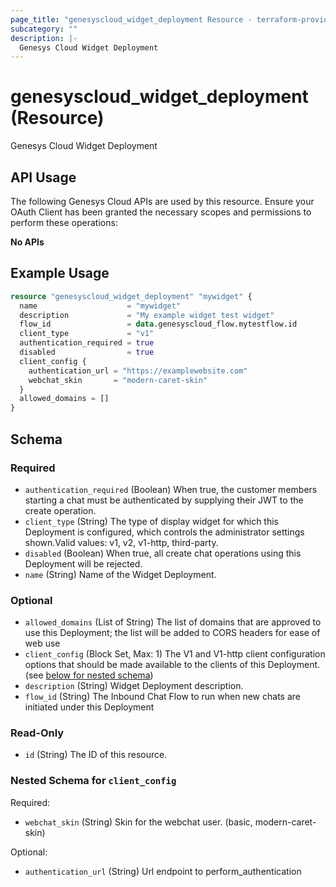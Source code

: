```yaml
---
page_title: "genesyscloud_widget_deployment Resource - terraform-provider-genesyscloud-jonesb"
subcategory: ""
description: |-
  Genesys Cloud Widget Deployment
---
```

# genesyscloud_widget_deployment (Resource)

Genesys Cloud Widget Deployment

## API Usage
The following Genesys Cloud APIs are used by this resource. Ensure your OAuth Client has been granted the necessary scopes and permissions to perform these operations:

**No APIs**

## Example Usage

```terraform
resource "genesyscloud_widget_deployment" "mywidget" {
  name                    = "mywidget"
  description             = "My example widget test widget"
  flow_id                 = data.genesyscloud_flow.mytestflow.id
  client_type             = "v1"
  authentication_required = true
  disabled                = true
  client_config {
    authentication_url = "https://examplewebsite.com"
    webchat_skin       = "modern-caret-skin"
  }
  allowed_domains = []
}
```

<!-- schema generated by tfplugindocs -->
## Schema

### Required

- `authentication_required` (Boolean) When true, the customer members starting a chat must be authenticated by supplying their JWT to the create operation.
- `client_type` (String) The type of display widget for which this Deployment is configured, which controls the administrator settings shown.Valid values: v1, v2, v1-http, third-party.
- `disabled` (Boolean) When true, all create chat operations using this Deployment will be rejected.
- `name` (String) Name of the Widget Deployment.

### Optional

- `allowed_domains` (List of String) The list of domains that are approved to use this Deployment; the list will be added to CORS headers for ease of web use
- `client_config` (Block Set, Max: 1) The V1 and V1-http client configuration options that should be made available to the clients of this Deployment. (see [below for nested schema](#nestedblock--client_config))
- `description` (String) Widget Deployment description.
- `flow_id` (String) The Inbound Chat Flow to run when new chats are initiated under this Deployment

### Read-Only

- `id` (String) The ID of this resource.

<a id="nestedblock--client_config"></a>
### Nested Schema for `client_config`

Required:

- `webchat_skin` (String) Skin for the webchat user. (basic, modern-caret-skin)

Optional:

- `authentication_url` (String) Url endpoint to perform_authentication

